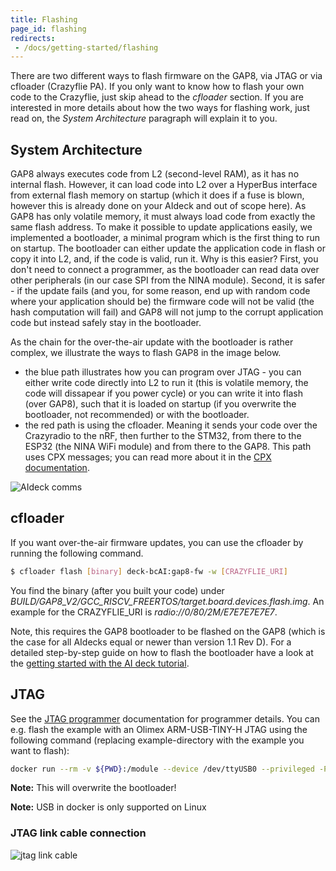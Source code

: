```yaml
---
title: Flashing
page_id: flashing
redirects:
 - /docs/getting-started/flashing
---
```


There are two different ways to flash firmware on the GAP8, via JTAG or via cfloader (Crazyflie PA).
If you only want to know how to flash your own code to the Crazyflie, just skip ahead to the *cfloader* section.
If you are interested in more details about how the two ways for flashing work, just read on, the *System Architecture* paragraph will explain it to you.

## System Architecture

GAP8 always executes code from L2 (second-level RAM), as it has no internal flash. However, it can load code into L2 over a HyperBus interface from external flash memory on startup (which it does if a fuse is blown, however this is already done on your AIdeck and out of scope here). As GAP8 has only volatile memory, it must always load code from exactly the same flash address. To make it possible to update applications easily, we implemented a bootloader, a minimal program which is the first thing to run on startup. The bootloader can either update the application code in flash or copy it into L2, and, if the code is valid, run it.
Why is this easier? First, you don't need to connect a programmer, as the bootloader can read data over other peripherals (in our case SPI from the NINA module). Second, it is safer - if the update fails (and you, for some reason, end up with random code where your application should be) the firmware code will not be valid (the hash computation will fail) and GAP8 will not jump to the corrupt application code but instead safely stay in the bootloader.

As the chain for the over-the-air update with the bootloader is rather complex, we illustrate the ways to flash GAP8 in the image below.
- the blue path illustrates how you can program over JTAG - you can either write code directly into L2 to run it (this is volatile memory, the code will dissapear if you power cycle) or you can write it into flash (over GAP8), such that it is loaded on startup (if you overwrite the bootloader, not recommended) or with the bootloader.
- the red path is using the cfloader. Meaning it sends your code over the Crazyradio to the nRF, then further to the STM32, from there to the ESP32 (the NINA WiFi module) and from there to the GAP8. This path uses CPX messages; you can read more about it in the [CPX documentation](https://www.bitcraze.io/documentation/repository/crazyflie-firmware/master/functional-areas/cpx/).
<!-- <img src="/docs/images/ai-deck-comms.png" alt= “” width=300 height=300> -->
![AIdeck comms](/docs/images/ai-deck-comms.svg)

## cfloader

If you want over-the-air firmware updates, you can use the cfloader by running the following command.

```bash
$ cfloader flash [binary] deck-bcAI:gap8-fw -w [CRAZYFLIE_URI]
```
You find the binary (after you built your code) under *BUILD/GAP8_V2/GCC_RISCV_FREERTOS/target.board.devices.flash.img*.
An example for the CRAZYFLIE_URI is *radio://0/80/2M/E7E7E7E7E7*.

Note, this requires the GAP8 bootloader
to be flashed on the GAP8 (which is the case for all AIdecks equal or newer than version 1.1 Rev D). For a detailed step-by-step guide on how to flash the bootloader have a look at the [getting started with the AI deck tutorial](https://www.bitcraze.io/documentation/tutorials/getting-started-with-aideck/).

## JTAG

See the [JTAG programmer](/docs/infrastructure/jtag-programmer.md) documentation for programmer details. You can e.g. flash the example with an Olimex ARM-USB-TINY-H JTAG using the following command (replacing example-directory with the example you want to flash):

```bash
docker run --rm -v ${PWD}:/module --device /dev/ttyUSB0 --privileged -P bitcraze/aideck tools/build/make-example [example-directory] flash

```

**Note:** This will overwrite the bootloader!

**Note:** USB in docker is only supported on Linux

### JTAG link cable connection

![jtag link cable](/docs/images/ai-deck-jtag-connecting.png)
